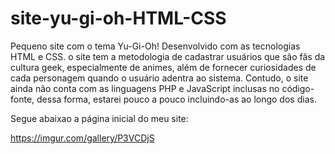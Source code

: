# site-yu-gi-oh-HTML-CSS
Pequeno site com o tema Yu-Gi-Oh! Desenvolvido com as tecnologias HTML e CSS. o site tem a metodologia de cadastrar usuários que são fãs da cultura geek, especialmente de animes, além de fornecer curiosidades de cada personagem quando o usuário adentra ao sistema. Contudo, o site ainda não conta com as linguagens PHP e JavaScript inclusas no código-fonte, dessa forma, estarei pouco a pouco incluindo-as ao longo
dos dias.

Segue abaixao a página inicial do meu site: 

https://imgur.com/gallery/P3VCDjS
